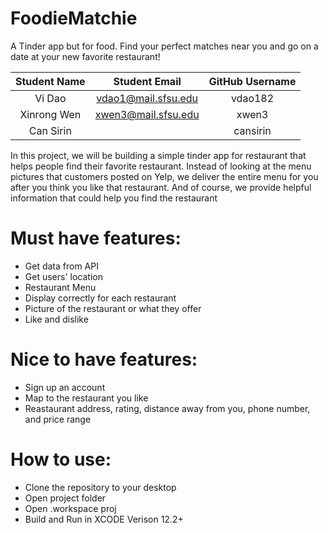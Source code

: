 # FoodieMatchie

A Tinder app but for food. Find your perfect matches near you and go on a date at your new favorite restaurant! 

|   Student Name   |      Student Email      | GitHub Username  |
| :--------------: | :---------------------: | :---------------:|
|  Vi Dao | vdao1@mail.sfsu.edu | vdao182 |
|  Xinrong Wen      |  xwen3@mail.sfsu.edu   |    xwen3      |
|  Can Sirin      |     |    cansirin     |


In this project, we will be building a simple tinder app for restaurant that helps people find their favorite restaurant. Instead of looking at the menu pictures that customers posted on Yelp, we deliver the entire menu for you after you think you like that restaurant. And of course, we provide helpful information that could help you find the restaurant 

# Must have features:

* Get data from API
* Get users' location
* Restaurant Menu
* Display correctly for each restaurant
* Picture of the restaurant or what they offer
* Like and dislike

# Nice to have features:

* Sign up an account
* Map to the restaurant you like
* Reastaurant address, rating, distance away from you, phone number, and price range

# How to use: 

* Clone the repository to your desktop
* Open project folder
* Open .workspace proj
* Build and Run in XCODE Verison 12.2+
